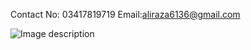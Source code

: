 Contact No: 03417819719
Email:aliraza6136@gmail.com

![Image description](https://serving.photos.photobox.com/82374497a50494319aa9a606b9afa955017e1d20ceccee57b44357ba983ca1b090fc9c29.jpg)
